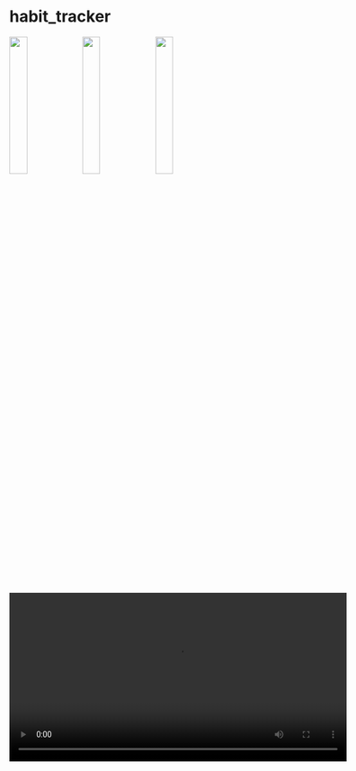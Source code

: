 # habit_tracker
<p>
  <img src ="https://github.com/user-attachments/assets/22587e8b-cc00-4b47-a6f2-eab0120f2c8b"  height=25% width=25%>
  <img src ="https://github.com/user-attachments/assets/b949134c-fb87-4b25-a619-c26a9c43cb37"  height=25% width=25%>
  <img src ="https://github.com/user-attachments/assets/b8654539-e0e6-4983-a1bf-5e80d507574b"  height=25% width=25%>
</p>

<div align = "center">
  <video height=300 src = "https://github.com/user-attachments/assets/0549a366-8735-4d4c-92a4-9e809b761efe">
</div>



